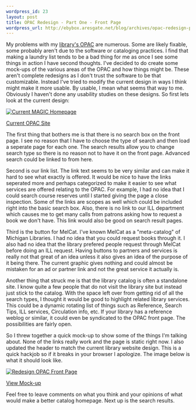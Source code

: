 ```yaml
--- 
wordpress_id: 23
layout: post
title: OPAC Redesign - Part One - Front Page
wordpress_url: http://ebybox.aresgate.net/blog/archives/opac-redesign-part-one-front-page/
---
```

<p>My problems with my <a href="http://magic.msu.edu/">library's OPAC</a> are numerous. Some are likely fixable, some probably aren't due to the software or cataloging practices. I find that making a laundry list tends to be a bad thing for me as once I see some things in action I have second thoughts. I've decided to do create some mock-ups of the various areas of the OPAC and how things might be. These aren't complete redesigns as I don't trust the software to be that customizable. Instead I've tried to modify the current design in ways I think might make it more usable. By usable, I mean what seems that way to me. Obviously I haven't done any usability studies on these designs. So first lets look at the current design:</p>
<!--more-->
<p><a href="http://magic.msu.edu/"><img src="http://ebyryan-2.user.msu.edu/magic/oldopac_front.jpg" alt="Current MAGIC Homepage" /></a></p>
<p><a href="http://magic.msu.edu/">Current OPAC Site</a></p>
<p>The first thing that bothers me is that there is no search box on the front page. I see no reason that I have to choose the type of search and then load a seperate page for each one. The search results allow you to change search type so there is no reason not to have it on the front page. Advanced search could be linked to from here.</p>

<p>Second is our link list. The link text seems to be very similar and can make it hard to see what exactly is offered. It would be nice to have the links seperated more and perhaps categorized to make it easier to see what services are offered relating to the OPAC. For example, I had no idea that I could search course reserves until I started giving the page a close inspection. Some of the links are scopes as well which could be included right into the basic search box. Also, there is no link to our ILL department which causes me to get many calls from patrons asking how to request a book we don't have. This link would also be good on search result pages.</p>

<p>Third is the button for MelCat. I've known MelCat as a "meta-catalog" of Michigan Libraries. I had no idea that you could request books through it. I also had no idea that the library prefered people request through MelCat before doing an ILL request. Having buttons to partners and services is really not that great of an idea unless it also gives an idea of the purpose of it being there. The current graphic gives nothing and could almost be mistaken for an ad or partner link and not the great service it actually is.</p>

<p>Another thing that struck me is that the library catalog is often a standalone site. I know quite a few people that do not visit the library site but instead just stick to the catalog. With the space left over from getting rid of all the search types, I thought it would be good to highlight related library services. This could be a dynamic rotating list of things such as Reference, Search Tips, ILL services, Circulation info, etc. If your library has a reference weblog or similar, it could even be syndicated to the OPAC front page. The possibilities are fairly open.</p>

<p>So I threw together a quick mock-up to show some of the things I'm talking about. None of the links really work and the page is static right now. I also updated the header to match the current library website design. This is a quick hackjob so if it breaks in your browser I apologize. The image below is what it should look like.</p>

<p><a href="http://ebyryan-2.user.msu.edu/magic/"><img src="http://ebyryan-2.user.msu.edu/magic/opac_front.jpg" alt="Redesign OPAC Front Page" /></a></p>
<p><a href="http://ebyryan-2.user.msu.edu/magic/">View Mock-up</a></p>
<p>Feel free to leave comments on what you think and your opinions of what would make a better catalog homepage. Next up is the search results.</p>
